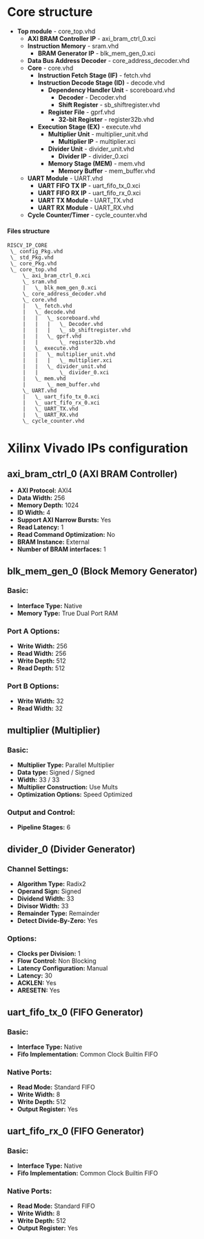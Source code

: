 # Core structure

- **Top module** - core_top.vhd
  - **AXI BRAM Controller IP** - axi_bram_ctrl_0.xci
  - **Instruction Memory** - sram.vhd
    - **BRAM Generator IP** - blk_mem_gen_0.xci
  - **Data Bus Address Decoder** - core_address_decoder.vhd
  - **Core** - core.vhd
    - **Instruction Fetch Stage (IF)** - fetch.vhd
    - **Instruction Decode Stage (ID)** - decode.vhd
      - **Dependency Handler Unit** - scoreboard.vhd
        - **Decoder** - Decoder.vhd
        - **Shift Register** - sb_shiftregister.vhd
      - **Register File** - gprf.vhd
        - **32-bit Register** - register32b.vhd
    - **Execution Stage (EX)** - execute.vhd
      - **Multiplier Unit** - multiplier_unit.vhd
        - **Multiplier IP** - multiplier.xci
      - **Divider Unit** - divider_unit.vhd
        - **Divider IP** - divider_0.xci
      - **Memory Stage (MEM)** - mem.vhd
        - **Memory Buffer** - mem_buffer.vhd
  - **UART Module** - UART.vhd
    - **UART FIFO TX IP** - uart_fifo_tx_0.xci
    - **UART FIFO RX IP** - uart_fifo_rx_0.xci
    - **UART TX Module** - UART_TX.vhd
    - **UART RX Module** - UART_RX.vhd
  - **Cycle Counter/Timer** - cycle_counter.vhd

#### Files structure
```
RISCV_IP_CORE
 \_ config_Pkg.vhd
 \_ std_Pkg.vhd
 \_ core_Pkg.vhd
 \_ core_top.vhd
     \_ axi_bram_ctrl_0.xci
     \_ sram.vhd
     |   \_ blk_mem_gen_0.xci
     \_ core_address_decoder.vhd
     \_ core.vhd
     |   \_ fetch.vhd
     |   \_ decode.vhd
     |   |   \_ scoreboard.vhd
     |   |   |   \_ Decoder.vhd
     |   |   |   \_ sb_shiftregister.vhd
     |   |   \_ gprf.vhd
     |   |       \_ register32b.vhd
     |   \_ execute.vhd
     |   |   \_ multiplier_unit.vhd
     |   |   |   \_ multiplier.xci
     |   |   \_ divider_unit.vhd
     |   |       \_ divider_0.xci
     |   \_ mem.vhd
     |       \_ mem_buffer.vhd
     \_ UART.vhd
     |   \_ uart_fifo_tx_0.xci
     |   \_ uart_fifo_rx_0.xci
     |   \_ UART_TX.vhd
     |   \_ UART_RX.vhd
     \_ cycle_counter.vhd
```

# Xilinx Vivado IPs configuration

## axi_bram_ctrl_0 (AXI BRAM Controller)

 - **AXI Protocol:** AXI4
 - **Data Width:** 256
 - **Memory Depth:** 1024
 - **ID Width:** 4
 - **Support AXI Narrow Bursts:** Yes
 - **Read Latency:** 1
 - **Read Command Optimization:** No
 - **BRAM Instance:** External
 - **Number of BRAM interfaces:** 1

## blk_mem_gen_0 (Block Memory Generator)

### Basic:

 - **Interface Type:** Native
 - **Memory Type:** True Dual Port RAM

### Port A Options:

 - **Write Width:** 256
 - **Read Width:** 256
 - **Write Depth:** 512
 - **Read Depth:** 512

### Port B Options:

 - **Write Width:** 32
 - **Read Width:** 32

## multiplier (Multiplier)

### Basic:

 - **Multiplier Type:** Parallel Multiplier
 - **Data type:** Signed / Signed
 - **Width:** 33 / 33
 - **Multiplier Construction:** Use Mults
 - **Optimization Options:** Speed Optimized

### Output and Control:

 - **Pipeline Stages:** 6


## divider_0 (Divider Generator)

### Channel Settings:

 - **Algorithm Type:** Radix2
 - **Operand Sign:** Signed
 - **Dividend Width:** 33
 - **Divisor Width:** 33
 - **Remainder Type:** Remainder
 - **Detect Divide-By-Zero:** Yes

### Options:

 - **Clocks per Division:** 1
 - **Flow Control:** Non Blocking
 - **Latency Configuration:** Manual
 - **Latency:** 30
 - **ACKLEN:** Yes
 - **ARESETN:** Yes

## uart_fifo_tx_0 (FIFO Generator)

### Basic:

 - **Interface Type:** Native
 - **Fifo Implementation:** Common Clock Builtin FIFO

### Native Ports:

 - **Read Mode:** Standard FIFO
 - **Write Width:** 8
 - **Write Depth:** 512
 - **Output Register:** Yes

## uart_fifo_rx_0 (FIFO Generator)

### Basic:

 - **Interface Type:** Native
 - **Fifo Implementation:** Common Clock Builtin FIFO

### Native Ports:

 - **Read Mode:** Standard FIFO
 - **Write Width:** 8
 - **Write Depth:** 512
 - **Output Register:** Yes
